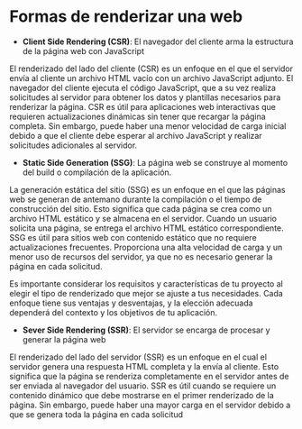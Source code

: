 # Formas de renderizar una web

- **Client Side Rendering (CSR)**: El navegador del cliente arma la estructura de la página web con JavaScript

El renderizado del lado del cliente (CSR) es un enfoque en el que el servidor envía al cliente un archivo HTML vacío con un archivo JavaScript adjunto. El navegador del cliente ejecuta el código JavaScript, que a su vez realiza solicitudes al servidor para obtener los datos y plantillas necesarios para renderizar la página. CSR es útil para aplicaciones web interactivas que requieren actualizaciones dinámicas sin tener que recargar la página completa. Sin embargo, puede haber una menor velocidad de carga inicial debido a que el cliente debe esperar al archivo JavaScript y realizar solicitudes adicionales al servidor.

- **Static Side Generation (SSG)**: La página web se construye al momento del build o compilación de la aplicación.

La generación estática del sitio (SSG) es un enfoque en el que las páginas web se generan de antemano durante la compilación o el tiempo de construcción del sitio. Esto significa que cada página se crea como un archivo HTML estático y se almacena en el servidor. Cuando un usuario solicita una página, se entrega el archivo HTML estático correspondiente. SSG es útil para sitios web con contenido estático que no requiere actualizaciones frecuentes. Proporciona una alta velocidad de carga y un menor uso de recursos del servidor, ya que no es necesario generar la página en cada solicitud.

Es importante considerar los requisitos y características de tu proyecto al elegir el tipo de renderizado que mejor se ajuste a tus necesidades. Cada enfoque tiene sus ventajas y desventajas, y la elección adecuada dependerá del contexto y los objetivos de tu aplicación.

- **Sever Side Rendering (SSR)**: El servidor se encarga de procesar y generar la página web

El renderizado del lado del servidor (SSR) es un enfoque en el cual el servidor genera una respuesta HTML completa y la envía al cliente. Esto significa que la página se renderiza completamente en el servidor antes de ser enviada al navegador del usuario. SSR es útil cuando se requiere un contenido dinámico que debe mostrarse en el primer renderizado de la página. Sin embargo, puede haber una mayor carga en el servidor debido a que se genera toda la página en cada solicitud

